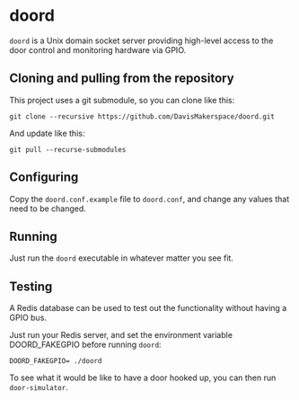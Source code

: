 # doord

`doord` is a Unix domain socket server providing high-level access to the door control and monitoring hardware via GPIO.

## Cloning and pulling from the repository

This project uses a git submodule, so you can clone like this:

    git clone --recursive https://github.com/DavisMakerspace/doord.git

And update like this:

    git pull --recurse-submodules

## Configuring

Copy the `doord.conf.example` file to `doord.conf`, and change any values that need to be changed.

## Running

Just run the `doord` executable in whatever matter you see fit.

## Testing

A Redis database can be used to test out the functionality without having a GPIO bus.

Just run your Redis server, and set the environment variable DOORD_FAKEGPIO before running `doord`:

    DOORD_FAKEGPIO= ./doord

To see what it would be like to have a door hooked up, you can then run `door-simulator`.
